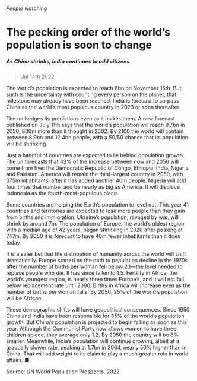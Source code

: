 ###### People watching
# The pecking order of the world’s population is soon to change 
##### As China shrinks, India continues to add citizens 
> Jul 14th 2022 


The world’s population is expected to reach 8bn on November 15th. But, such is the uncertainty with counting every person on the planet, that milestone may already have been reached. India is forecast to surpass China as the world’s most populous country in 2023 or soon thereafter.
The un hedges its predictions even as it makes them. A new forecast published on July 11th says that the world’s population will reach 9.7bn in 2050, 800m more than it thought in 2002. By 2100 the world will contain between 8.9bn and 12.4bn people, with a 50/50 chance that its population will be shrinking. 


Just a handful of countries are expected to lie behind population growth. The un forecasts that 43% of the increase between now and 2050 will come from five: the Democratic Republic of Congo, Ethiopia, India, Nigeria and Pakistan. America will remain the third-largest country in 2050, with 375m inhabitants, after it has added another 40m people. Nigeria will add four times that number and be nearly as big as America. It will displace Indonesia as the fourth-most-populous place. 
Some countries are helping the Earth’s population to level out. This year 41 countries and territories are expected to lose more people than they gain from births and immigration. Ukraine’s population, ravaged by war, will shrink by around 7m. The population of Europe, the world’s oldest region, with a median age of 42 years, began shrinking in 2020 after peaking at 747m. By 2050 it is forecast to have 40m fewer inhabitants than it does today. 


It is a safer bet that the distribution of humanity across the world will shift dramatically. Europe started on the path to population decline in the 1970s after the number of births per woman fell below 2.1—the level needed to replace people who die. It has since fallen to 1.5. Fertility in Africa, the world’s youngest region, is nearly three times Europe’s, and it will not fall below replacement rate until 2090. Births in Africa will increase even as the number of births per woman falls. By 2050, 25% of the world’s population will be African. 
These demographic shifts will have geopolitical consequences. Since 1950 China and India have been responsible for 35% of the world’s population growth. But China’s population is projected to begin falling as soon as this year. Although the Communist Party now allows women to have three children apiece, they average only 1.2. By 2050 the country will be 8% smaller. Meanwhile, India’s population will continue growing, albeit at a gradually slower rate, peaking at 1.7bn in 2064, nearly 50% higher than in China. That will add weight to its claim to play a much greater role in world affairs. ■

Source: UN World Population Prospects, 2022
